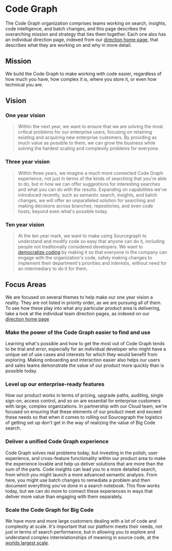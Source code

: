 # Code Graph

The Code Graph organization comprises teams working on search, insights, code intelligence, and batch changes, and this page describes the overarching mission and strategy that ties them together. Each one also has an individual direction page, indexed from our [direction home page](../index.md#code-graph), that describes what they are working on and why in more detail.

## Mission

We build the Code Graph to make working with code easier, regardless of how much you have, how complex it is, where you store it, or even how technical you are.

## Vision

### One year vision

> Within the next year, we want to ensure that we are solving the most critical problems for our enterprise users, focusing on retaining existing and acquiring new enterprise customers. By providing as much value as possible to them, we can grow the business while solving the hardest scaling and complexity problems for everyone.

### Three year vision

> Within three years, we imagine a much more connected Code Graph experience, not just in terms of the kinds of searching that you're able to do, but in how we can offer suggestions for interesting searches and what you can do with the results. Expanding on capabilities we've introduced recently, such as semantic search, insights, and batch changes, we will offer an unparalleled solution for searching and making decisions across branches, repositories, and even code hosts, beyond even what's possible today.

### Ten year vision

> At the ten year mark, we want to make using Sourcegraph to understand and modify code so easy that anyone can do it, including people not traditionally considered developers. We want to [democratize coding](../../company/strategy.md#10-year-vision) by making it so that everyone in the company can engage with the organization's code, safely making changes to implement their department's priorities and interests, without need for an intermediary to do it for them.

## Focus Areas

We are focused on several themes to help make our one year vision a reality. They are not listed in priority order, as we are pursuing all of them. To see how these play into what any particular product area is delivering, take a look at the individual team direction pages, as indexed on our [direction home page](../index.md#code-graph)

### Make the power of the Code Graph easier to find and use

Learning what's possible and how to get the most out of Code Graph tends to be trial and error, especially for an individual developer who might have a unique set of use cases and interests for which they would benefit from exploring. Making onboarding and interaction easier also helps our users and sales teams demonstrate the value of our product more quickly than is possible today.

### Level up our enterprise-ready features

How our product works in terms of pricing, upgrade paths, auditing, single sign-on, access control, and so on are essential for enterprise customers with large, complex organizations. In partnership with our Cloud team, we're focused on ensuring that these elements of our product meet and exceed these needs so that when it comes to rolling out Sourcegraph the logistics of getting set up don't get in the way of realizing the value of Big Code search.

### Deliver a unified Code Graph experience

Code Graph solves real problems today, but investing in the polish, user experience, and cross-feature functionality within our product area to make the experience lovable and help us deliver solutions that are more than the sum of the parts. Code insights can lead you to a more detailed search, from which you might launch a more advanced semantic analysis. From here, you might use batch changes to remediate a problem and then document everything you've done in a search notebook. This flow works today, but we can do more to connect these experiences in ways that deliver more value than engaging with them separately.

### Scale the Code Graph for Big Code

We have more and more large customers dealing with a lot of code and complexity at scale. It's important that our platform meets their needs, not just in terms of search performance, but in allowing you to explore and understand complex interrelationships of meaning in source code, at the [worlds largest scale](../../company/strategy/index.md#big-code).
